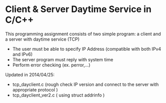 # Client & Server Daytime Service in C/C++

This programming assignment consists of two simple program: a client and a server with daytime service (TCP)

- The user must be able to specify IP Address (compatible with both IPv4 and IPv6)
- The server program must reply with system time
- Perform error checking (ex. perror,...)

Updated in 2014/04/25: 
- tcp_dayclient.c (rough check IP version and connect to the server with appropriate protocol )
- tcp_dayclient_ver2.c ( using struct addrinfo )